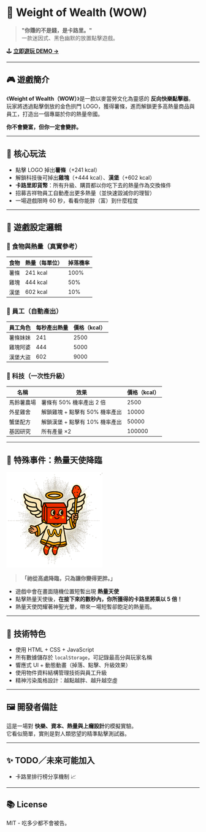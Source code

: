 # 🍟 Weight of Wealth (WOW)

> **"你賺的不是錢，是卡路里。"**  
> 一款迷因式、黑色幽默的放置點擊遊戲。

🕹️ **[立即遊玩 DEMO →](http://homershie.com/weight_of_wealth/)**

---

## 🎮 遊戲簡介

《**Weight of Wealth（WOW）**》是一款以麥當勞文化為靈感的 **反向快樂點擊器**。  
玩家將透過點擊倒放的金色拱門 LOGO，獲得薯條，進而解鎖更多高熱量商品與員工，打造出一個專屬於你的熱量帝國。

**你不會變富，但你一定會變胖。**

---

## 🍔 核心玩法

- 點擊 LOGO 掉出**薯條**（+241 kcal）
- 解鎖科技後可掉出**雞塊**（+444 kcal）、**漢堡**（+602 kcal）
- **卡路里即貨幣**：所有升級、購買都以你吃下去的熱量作為交換條件
- 招募吉祥物員工自動產出更多熱量（並快速毀滅你的理智）
- 一場遊戲限時 60 秒，看看你能胖（富）到什麼程度

---

## 🧠 遊戲設定邏輯

### 📌 食物與熱量（真實參考）

| 食物 | 熱量（每單位） | 掉落機率 |
| ---- | -------------- | -------- |
| 薯條 | 241 kcal       | 100%     |
| 雞塊 | 444 kcal       | 50%      |
| 漢堡 | 602 kcal       | 10%      |

### 🏪 員工（自動產出）

| 員工角色 | 每秒產出熱量 | 價格（kcal） |
| -------- | ------------ | ------------ |
| 薯條妹妹 | 241          | 2500         |
| 雞塊阿婆 | 444          | 5000         |
| 漢堡大盜 | 602          | 9000         |

### 🧪 科技（一次性升級）

| 名稱       | 效果                           | 價格（kcal） |
| ---------- | ------------------------------ | ------------ |
| 馬鈴薯農場 | 薯條有 50% 機率產出 2 倍       | 2500         |
| 外星雞舍   | 解鎖雞塊 + 點擊有 50% 機率產出 | 10000        |
| 蟹堡配方   | 解鎖漢堡 + 點擊有 10% 機率產出 | 50000        |
| 基因研究   | 所有產量 ×2                    | 100000       |

---

## 👼 特殊事件：熱量天使降臨

![image](./images/calories_angel.gif)

> **「祂從高處降臨，只為讓你變得更胖。」**

- 遊戲中會在畫面隨機位置短暫出現 **熱量天使**
- 點擊熱量天使後，**在接下來的數秒內，你所獲得的卡路里將乘以 5 倍！**
- 熱量天使閃耀著神聖光暈，帶來一場短暫卻飽足的熱量雨。

---

## 🧾 技術特色

- 使用 HTML + CSS + JavaScript
- 所有數據儲存於 `localStorage`，可記錄最高分與玩家名稱
- 響應式 UI + 動態動畫（掉落、點擊、升級效果）
- 使用物件資料結構管理技術與員工升級
- 精神污染風格設計：越點越胖、越升越空虛

---

## 🖼️ 開發者備註

這是一場對 **快樂、資本、熱量與上癮設計**的模擬實驗。  
它看似簡單，實則是對人類慾望的精準點擊測試器。

---

## ✨ TODO／未來可能加入

- 卡路里排行榜分享機制 📈

---

## 📚 License

MIT - 吃多少都不會被告。
